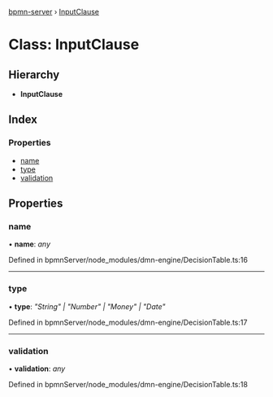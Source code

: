 [bpmn-server](../README.md) › [InputClause](inputclause.md)

# Class: InputClause

## Hierarchy

* **InputClause**

## Index

### Properties

* [name](inputclause.md#name)
* [type](inputclause.md#type)
* [validation](inputclause.md#validation)

## Properties

###  name

• **name**: *any*

Defined in bpmnServer/node_modules/dmn-engine/DecisionTable.ts:16

___

###  type

• **type**: *"String" | "Number" | "Money" | "Date"*

Defined in bpmnServer/node_modules/dmn-engine/DecisionTable.ts:17

___

###  validation

• **validation**: *any*

Defined in bpmnServer/node_modules/dmn-engine/DecisionTable.ts:18
